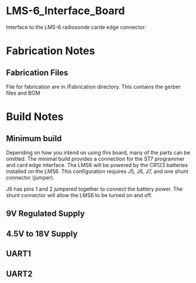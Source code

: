 # LMS-6_Interface_Board
Interface to the LMS-6 radiosonde carde edge connector.
# Fabrication Notes
## Fabrication Files
File for fabrication are in /Fabrication directory.  This contains the gerber files and BOM
# Build Notes
## Minimum build
Depending on how you intend on using this board, many of the parts can be omitted. The minimal build provides a connection for the ST7 programmer and card edge interface. The LMS6 will be powered by the CR123 batteries installed on the LMS6.  This configuration requires J5, J6, J7, and one shunt connector (jumper).

J6 has pins 1 and 2 jumpered together to connect the battery power.  The shunt connector will allow the LMS6 to be turned on and off.

## 9V Regulated Supply

## 4.5V to 18V Supply

## UART1

## UART2

